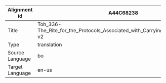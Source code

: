 |Alignment id | A44C68238
| --- | --- 
|Title | Toh_336-The_Rite_for_the_Protocols_Associated_with_Carrying_the_Ringing_Staff-v2 
|Type | translation
|Source Language | bo
|Target Language | en-us